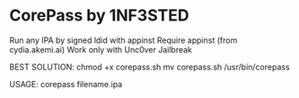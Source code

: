# CorePass by 1NF3STED
Run any IPA by signed ldid with appinst
Require appinst (from cydia.akemi.ai)
Work only with Unc0ver Jailbreak

BEST SOLUTION:
chmod +x corepass.sh 
mv corepass.sh /usr/bin/corepass

USAGE:
corepass filename.ipa 
